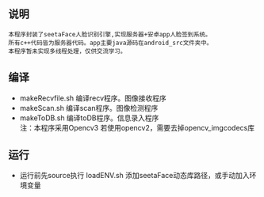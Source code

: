 ## 说明
    本程序封装了seetaFace人脸识别引擎,实现服务器+安卓app人脸签到系统。
    所有c++代码皆为服务器代码。app主要java源码在android_src文件夹中。
    本程序暂未实现多线程处理，仅供交流学习。

## 编译
* makeRecvfile.sh 编译recv程序。图像接收程序
* makeScan.sh 编译scan程序。图像检测程序
* makeToDB.sh 编译toDB程序。信息录入程序  
注：本程序采用Opencv3 若使用opencv2，需要去掉opencv_imgcodecs库

## 运行
* 运行前先source执行 loadENV.sh 添加seetaFace动态库路径，或手动加入环境变量  
